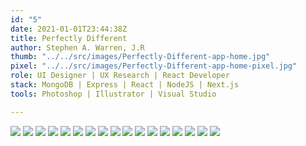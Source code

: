 ```yaml
---
id: "5"
date: 2021-01-01T23:44:38Z
title: Perfectly Different
author: Stephen A. Warren, J.R
thumb: "../../src/images/Perfectly-Different-app-home.jpg"
pixel: "../../src/images/Perfectly-Different-app-home-pixel.jpg"
role: UI Designer | UX Research | React Developer
stack: MongoDB | Express | React | NodeJS | Next.js
tools: Photoshop | Illustrator | Visual Studio

---
```


![](../../src/images/Perfectly-Different-note.jpg)
![](../../src/images/Perfectly-Different-home.jpg)
![](../../src/images/Perfectly-Different-brief.jpg)
![](../../src/images/Perfectly-Different-quote.jpg)
![](../../src/images/Perfectly-Different-research.jpg)
![](../../src/images/Perfectly-Different-compare.jpg)
![](../../src/images/Perfectly-Different-interviews.jpg)
![](../../src/images/Perfectly-Different-user-type-1.jpg)
![](../../src/images/Perfectly-Different-user-type-2.jpg)
![](../../src/images/Perfectly-Different-user-needs.jpg)
![](../../src/images/Perfectly-Different-needs.jpg)
![](../../src/images/Perfectly-Different-requirements.jpg)
![](../../src/images/Perfectly-Different-scenarios.jpg)
![](../../src/images/Perfectly-Different-app-layout.jpg)
![](../../src/images/Perfectly-Different-app-pages.jpg)
![](../../src/images/Perfectly-Different-app-preview.jpg)
![](../../src/images/Perfectly-Different-thanks.jpg)